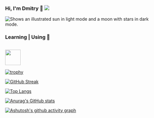 ### Hi, I'm Dmitry 👋  ![](https://komarev.com/ghpvc/?username=Dmitry-Chernikov)

<picture>
  <source media="(prefers-color-scheme: dark)" srcset="https://linuxmint.com/web/img/logo.svg">
  <source media="(prefers-color-scheme: light)" srcset="https://linuxmint.com/web/img/logo.svg">
  <img alt="Shows an illustrated sun in light mode and a moon with stars in dark mode." src="https://linuxmint.com/web/img/logo.svg">
</picture>


### Learning | Using 🧠

<code> <a href="https://linuxmint.com" target="_blank"><img height="50" src="https://linuxmint.com/web/img/logo.svg"></a></code>

[![trophy](https://github-profile-trophy.vercel.app/?username=Dmitry-Chernikov)](https://github.com/ryo-ma/github-profile-trophy)

[![GitHub Streak](https://github-readme-streak-stats.herokuapp.com/?user=Dmitry-Chernikov)](https://git.io/streak-stats)

[![Top Langs](https://github-readme-stats.vercel.app/api/top-langs/?username=Dmitry-Chernikov)](https://github.com/anuraghazra/github-readme-stats)

[![Anurag's GitHub stats](https://github-readme-stats.vercel.app/api?username=Dmitry-Chernikov)](https://github.com/anuraghazra/github-readme-stats)

[![Ashutosh's github activity graph](https://github-readme-activity-graph.vercel.app/graph?username=Dmitry-Chernikov&theme=dracula)](https://github.com/ashutosh00710/github-readme-activity-graph)
